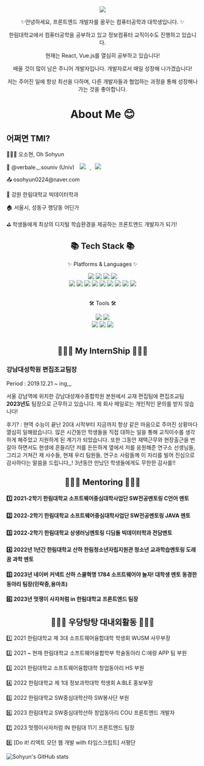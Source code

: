 <div align=center>
	<img src="https://capsule-render.vercel.app/api?type=waving&color=auto&height=200&section=header&text=Sohyun's%20Github!&fontSize=90" />	
</div>
<div align=center>
	<p>✨안녕하세요, 프론트엔드 개발자를 꿈꾸는 컴퓨터공학과 대학생입니다. ✨ </p>
	<p> 한림대학교에서 컴퓨터공학을 공부하고 있고 정보컴퓨터 교직이수도 진행하고 있습니다. </p>
	<p> 현재는 React, Vue.js를 열심히 공부하고 있습니다! </p>
	<p> 배울 것이 많이 남은 주니어 개발자입니다. 개발자로서 매일 성장해 나가겠습니다! </p>
	<p> 저는 주어진 일에 항상 최선을 다하며, 다른 개발자들과 협업하는 과정을 통해 성장해나가는 것을 좋아합니다.  </p>
</div>
<div align=center>
	<h1> About Me 😊 </h1>
</div>
<div align=left>
	<h2> 어쩌면 TMI? </h2>
	<p>👩🏻‍💻 오소현, Oh Sohyun </p>
	<p>👀 @verbale._.souniv (Univ) <a href="https://www.instagram.com/verbale._.souniv/">
    <img 
        src="http://img.shields.io/badge/-Instagram-black?style=flat&logo=Instagram&link=https://www.instagram.com/verbale._.souniv/"
        style="height : auto; margin-left : 10px; margin-right : 10px;"/>
</a>
<a href="https://velog.io/@osohyun0224">
    <img 
        src="http://img.shields.io/badge/-Tech%20Blog-655ced?style=flat&logo=vleog&link=https://velog.io/@osohyun0224"
        style="height : auto; margin-left : 10px; margin-right : 10px;"/>
</a></p>
	<p>📤 osohyun0224@naver.com </p>
	<p>🏫 강원 한림대학교 빅데이터학과  </p>
	<p>🏠 서울시, 성동구 행당동 어딘가 </p>
	<p>⛳ 학생들에게 최상의 디지털 학습환경을 제공하는 프론트엔드 개발자가 되기! </p>
</div>
<div align=center>
	<h2>📚 Tech Stack 📚</h2>
	<p>✨ Platforms & Languages ✨</p>
</div>
<div align="center">
	<img src="https://img.shields.io/badge/HTML5-E34F26?style=flat&logo=HTML5&logoColor=white" />
	<img src="https://img.shields.io/badge/CSS3-1572B6?style=flat&logo=CSS3&logoColor=white" />
	<img src="https://img.shields.io/badge/JavaScript-F7DF1E?style=flat&logo=JavaScript&logoColor=white" />
	<img src="https://img.shields.io/badge/jQuery-0769AD?style=flat&logo=jQuery&logoColor=white" />
	<br>
	<img src="https://img.shields.io/badge/MySQL-4479A1?style=flat&logo=MySQL&logoColor=white" />
	<img src="https://img.shields.io/badge/MariaDB-003545?style=flat&logo=MariaDB&logoColor=white" />
	<img src="https://img.shields.io/badge/Linux-FCC624?style=flat-square&logo=Linux&logoColor=white" />
	<img src="https://img.shields.io/badge/TypeScript-3178C6?style=flat-square&logo=TypeScript&logoColor=white" />
	<img src="https://img.shields.io/badge/Node.js-339933?style=flat-square&logo=Node.js&logoColor=white" />
	<img src="https://img.shields.io/badge/Eclipse IDE-2C2255?style=flat-square&logo=Java&logoColor=white" />
	<img src="https://img.shields.io/badge/Django-092E20?style=flat-square&logo=Django&logoColor=white" />
	<img src="https://img.shields.io/badge/C-A8B9CC?style=flat-square&logo=C&logoColor=white" />
	<img src="https://img.shields.io/badge/Kotlin-7F52FF?style=flat-square&logo=Kotlin&logoColor=white" />
	
</div>
<br>
<div align=center>
	<p>🛠 Tools 🛠</p>
</div>
<div align=center>
	<img src="https://img.shields.io/badge/Eclipse%20IDE-2C2255?style=flat&logo=EclipseIDE&logoColor=white" />
	<img src="https://img.shields.io/badge/Visual%20Studio%20Code-007ACC?style=flat&logo=VisualStudioCode&logoColor=white" />
	<br>
	<img src="https://img.shields.io/badge/REACT-F8DC75?style=flat&logo=ReactQuery&logoColor=white" />
	<img src="https://img.shields.io/badge/GitHub-181717?style=flat&logo=GitHub&logoColor=white" />
	<img src="https://img.shields.io/badge/Vue.js-181717?style=flat&logo=Vue.js&logoColor=white" />
</div>
<br>
<div align=center>
	<h2>🧑🏻‍💼 My InternShip 🧑🏻‍💼</h2>
</div>
<div align=left>
	<h3> 강남대성학원 편집조교팀장 </h3>
	<p> Period : 2019.12.21 ~ ing,,,</p>
	<p> 서울 강남역에 위치한 강남대성재수종합학원 본원에서 교재 편집팀에 편집조교팀 <b>2023년도</b> 팀장으로 근무하고 있습니다. 제 회사 메일로는 개인적인 문의를 받지 않습니다! </p>
	<p> 후기? : 현역 수능이 끝난 20대 시작부터 지금까지 항상 같은 마음으로 주어진 상황마다 열심히 일해왔습니다. 많은 시간동안 학생들을 직접 대하는 일을 통해 교직이수를 생각하게 해주었고 지원하게 된 계기가 되었습니다. 또한 그동안 재택근무와 현장출근을 번갈아 하면서도 현생에 흔들리던 저를 든든하게 옆에서 저를 응원해준 연구소 선생님들, 그리고 거쳐간 제 사수들, 현재 우리 팀원들, 연구소 사람들께 이 자리를 빌어 진심으로 감사하다는 말씀을 드립니다,,! 3년동안 만났던 학생들에게도 무한한 감사를!! </p>
</div>

<div align=center>
	<h2>👩🏻‍🏫 Mentoring 👩🏻‍🏫</h2>
</div>
<div align=left>
	<h4> 1️⃣ 2021-2학기 한림대학교 소프트웨어중심대학사업단 SW전공멘토링 C언어 멘토 </h4>
	<h4> 2️⃣ 2022-2학기 한림대학교 소프트웨어중심대학사업단 SW전공멘토링 JAVA 멘토 </h4>
	<h4> 3️⃣ 2022-2학기 한림대학교 상생러닝멘토링 디딤돌 <b>빅데이터학과</b> 전담멘토 </h4>
	<h4> 4️⃣ 2022년 1년간 한림대학교 산하 한림청소년자립지원관 청소년 교과학습멘토링 도래꿈 과학 멘토 </h4>
	<h4> 5️⃣ 2023년 네이버 커넥트 산하 스쿨혁명 1784 소프트웨어야 놀자! 대학생 멘토 동경한 동아리 팀장(민락중,용마초) </h4>
	<h4> 6️⃣ 2023년 멋쟁이 사자처럼 in 한림대학교 프론트엔드 팀장 </h4>
	
</div>
<div align=center>
	<h2>🙋🏻‍♀️ 우당탕탕 대내외활동 🙋🏻‍♀️ </h2>
</div>
<div align=left>
	<p> 1️⃣ 2021 한림대학교 제 3대 소프트웨어융합대학 학생회 WUSM 사무부장 </p>
	<p> 2️⃣ 2021 ~ 현재 한림대학교 소프트웨어융합학부 학술동아리 C:애랑 APP 팀 부원 </p>
	<p> 3️⃣ 2021 한림대학교 소프트웨어융합대학 창업동아리 HS 부원 </p>
	<p> 4️⃣ 2022 한림대학교 제 1대 정보과학대학 학생회 A:BLE 홍보부장 </p>
	<p> 5️⃣ 2022 한림대학교 SW중심대학산하 SW봉사단 부원 </p>
	<p> 6️⃣ 2023 한림대학교 SW중심대학산하 창업동아리 COU 프론트엔드 개발자 </p>
	<p> 7️⃣ 2023 멋쟁이사자처럼 IN 한림대 11기 프론트엔드 팀장 </p>
	<p> 8️⃣ [Do it!  리엑트 모던 웹 개발 with 타임스크립트] 서평단 </p>
</div>

![Sohyun's GitHub stats](https://github-readme-stats.vercel.app/api?username=osohyun0224&show_icons=true&theme=radical)
